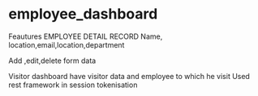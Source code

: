 # employee_dashboard


Feautures 
EMPLOYEE DETAIL RECORD 
 Name, location,email,location,department
 
 
 Add ,edit,delete form data
 
 Visitor dashboard have visitor data and employee to which he visit
 Used rest framework in session tokenisation
